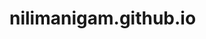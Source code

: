 # nilimanigam.github.io
<!DOCTYPE html>
<html>
  <head>
    <meta http-equiv="content-type" content="text/html; charset=UTF-8">
    <title>Nilima Nigam</title>
    <style type="text/css">
    
    #titleDiv {
      text-align: center;
      color: black;
      font-family: "Helvitica";
      letter-spacing: 2px;
      font-size: 35px;
      font-weight: bold;
      
      margin: auto;
      width:300px;
      height:50px;
      background-color:lightblue;
    }
      
    #titleDiv:hover {
      color:lightblue;
      background-color:black
    }
     
    #titleTable{
      /*width:52%;*/
      border:0;
      margin-left: auto;
      margin-right: auto;
      width:982px;
    }
      
    #repubTd{
      color:black;
      width:300px;
      font-family: "Helvitica";
      font-size: 20px;
      text-align: left;
    }
      
    #teposTd{
      color:black;
      width:300px;
      font-family: "Helvitica";
      font-size: 20px;
      text-align: right;
    }
      
    #subtitleDiv:hover {
      color:lightblue;
      text-decoration:underline solid lightblue;
    }
      
    #bannerImg{
      display: block;
      margin-left: auto;
      margin-right: auto;
      width:982px;
      height:auto;
    }
      
    #textTable{
      /*width:35%;*/
      border:0;
      margin-left: auto;
      margin-right: auto;
      width:668px;
    }
      
    #textTableBorder{
      /*width:35%;*/
      border:1px solid black;
      margin-left: auto;
      margin-right: auto;
      width:668px;
    }
      
    #introTd{
      color:black;
      font-family: "Helvitica", san serif;
      font-size: 20px;
      text-align:justify;
      text-justify: inter-word;
    }
      
    #locationTd{
      color:black;
      font-family: "Helvitica", san serif;
      font-size: 30px;
      text-align:center;
      border:1;
      
    }
      
    #contactLeftTd{
      color:black;
      font-family: "Helvitica";
      font-size: 30px;
      text-align:left;
    }
    
    #contactRightTd{
      color:black;
      font-family: "Helvitica",san serif;
      font-size: 20px;
      text-align:right;
      font-style:italic;
    }
      
    #divideLine{
      text-align: center;
    }
      
    #footerLeftTd{
      text-align:left;
      color:black;
      font-family: "Helvitica";
      font-size: 15px;
      font-style:italic;
      /*width:491px;*/
    }
      
    #footerRightTd{
      text-align:right;
      color:black;
      font-family: "Nirmala UI";
      font-size: 15px;
      font-style:italic;
      /*width:491px;*/
    }
      
    #subSectionDiv{
      text-align: center;
      color: black;
      font-family: "Nirmala UI";
      letter-spacing: 2px;
      font-size: 30px;
      font-weight: none;
    }
      
    a{
      text-decoration: none;
      color:black;
    }
    
    </style>
  </head>
  <body>
    <p></p>
    <br>
    <table id="titleTable">
      <tbody>
        <tr>
          <td id="repubTd"> <a href="nilRePub.html">
              <div id="subtitleDiv">RESEARCH &amp; PUBLICATIONS</div>
            </a></td>
          <td style="width: 300px"><a href="nilHome.html">
              <div id="titleDiv">NILIMA NIGAM</div>
            </a> </td>
          <td id="teposTd"> <a href="nilTePos.html">
              <div id="subtitleDiv">TEACHING &amp; POSITIONS</div>
            </a> </td>
        </tr>
      </tbody>
    </table>
    <p></p>
    <br>
    <img id="bannerImg" src="banner%201.1.png" alt=""> <br>
    <br>
    <div id="subSectionDiv"> WELCOME </div>
    <br>
    <table id="textTable">
      <tbody>
        <tr>
          <td  font family="Helvitica", sans serif;> I am a Professor of Mathematics at Simon Fraser
            University. I work on the development and analysis of numerical
            methods for scattering and spectral problems, including FEM and
            integral equation methods.  Apart from this, I enjoy using
            mathematics to solve real-world problems wherever they arise. I'm particularly interested in applications of mathematics in physiology.
            <br>
              I currently
            serve on the editorial boards of the Mathematics-in-Industry Case Studies,
            Computers and Mathematics with Applications, and SIAM News. I also serve
            on the series editorial boards of the CMS/CAIMS Book Series in
            Mathematics, and the SIAM Book Series on Mathematics and
            Computation.<br>
          </td>
        </tr>
      </tbody>
    </table>
    <br>
    <br>
    <br>
    <table id="textTableBorder">
      <tbody>
        <tr>
          <td><br>
            Office SC K10535<br>
            Department of Mathematics<br>
            Simon Fraser University<br>
            8888 University Drive<br>
            Burnaby, BC, V5A 1S6, Canada <br>
            <br>
          </td>
        </tr>
      </tbody>
    </table>
    <br>
    <br>
    <br>
    <table id="textTable">
      <tbody>
        <tr>
          <td id="contactLeftTd"> Phone<br>
            Fax<br>
            Email <br>
          </td>
          <td id="contactRightTd"> 778-782-4258<br>
            778-782-4927<br>
            nigam@math.sfu.ca <br>
          </td>
        </tr>
      </tbody>
    </table>
    <br>
    <br>
    <br>
    <br>
    <div id="divideLine">
      ___________________________________________________________________________________________________________________________
      </div> <br>
    <table id="titleTable">
      <tbody>
        <tr>
          <td id="footerLeftTd"> Nilima Nigam<br>
            Professor of Mathematics<br>
          </td>
          <td id="footerRightTd"> Dept. of Mathematics<br>
            Simon Fraser University<br>
          </td>
        </tr>
      </tbody>
    </table>
    <script>
      
      window.addEventListener('scroll',()=> {
        const num=window.scrollY;
        //alert(num);
        if (num>=0 && num<20)
          document.getElementById("bannerImg").src = "banner%201.1.png";
        
        if (num>=20 && num<40)
          document.getElementById("bannerImg").src = "banner%201.1%20deg1.png";
        
        if (num>=40 && num<60)
          document.getElementById("bannerImg").src = "banner%201.1%20deg2.png";
        
        if (num>=60 && num<80)
          document.getElementById("bannerImg").src = "banner%201.1%20deg3.png";
        
        if (num>=80 && num<100)
          document.getElementById("bannerImg").src = "banner%201.1%20deg4.png";
        
        if (num>=100 && num<120)
          document.getElementById("bannerImg").src = "banner%201.1%20deg5.png";
        
        if (num>=120 && num<140)
          document.getElementById("bannerImg").src = "banner%201.1%20deg6.png";
        
        if (num>=140 && num<160)
          document.getElementById("bannerImg").src = "banner%201.1%20deg7.png";
        
        if (num>=160)
          document.getElementById("bannerImg").src = "banner%201.1%20deg8.png";
      });
        
    </script>
  </body>
</html>
